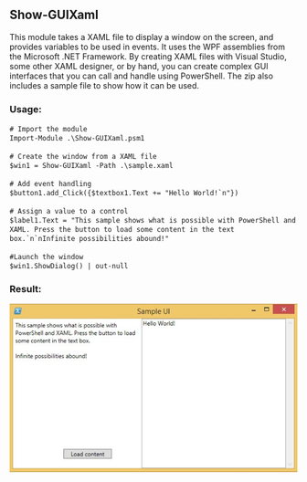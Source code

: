 ## Show-GUIXaml

This module takes a XAML file to display a window on the screen, and provides variables to be used in events. It uses the WPF assemblies from the Microsoft .NET Framework. By creating XAML files with Visual Studio, some other XAML designer, or by hand, you can create complex GUI interfaces that you can call and handle using PowerShell. The zip also includes a sample file to show how it can be used.

### Usage:

    # Import the module
    Import-Module .\Show-GUIXaml.psm1
    
    # Create the window from a XAML file
    $win1 = Show-GUIXaml -Path .\sample.xaml
    
    # Add event handling
    $button1.add_Click({$textbox1.Text += "Hello World!`n"})
    
    # Assign a value to a control
    $label1.Text = "This sample shows what is possible with PowerShell and XAML. Press the button to load some content in the text box.`n`nInfinite possibilities abound!"
    
    #Launch the window
    $win1.ShowDialog() | out-null

### Result:

![](sample.jpg)
